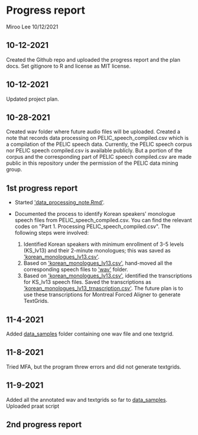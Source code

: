 Progress report
================
Miroo Lee
10/12/2021


## 10-12-2021

Created the Github repo and uploaded the progress report and the plan docs. Set gitignore to R and license as MIT license.

## 10-12-2021

Updated project plan.

## 10-28-2021

Created wav folder where future audio files will be uploaded. Created a note that records data processing on PELIC\_speech\_compiled.csv which is a compilation of the PELIC speech data. Currently, the PELIC speech corpus nor PELIC speech compiled.csv is available publicly. But a portion of the corpus and the corresponding part of PELIC speech compiled.csv are made public in this repository under the permission of the PELIC data mining group. 

## 1st progress report

- Started ['data_processing_note.Rmd'](data_processing_note.Rmd).  

- Documented the process to identify Korean speakers' monologue speech files from PELIC\_speech\_compiled.csv. You can find the relevant codes on "Part 1. Processing PELIC_speech_compiled.csv". The following steps were involved:    
  1. Identified Korean speakers with minimum enrollment of 3-5 levels (KS_lv13) and their 2-minute monologues; this was saved as ['korean_monologues_lv13.csv'](korean_monologues_lv13.csv).  
  2. Based on ['korean_monologues_lv13.csv'](korean_monologues_lv13.csv), hand-moved all the corresponding speech files to ['wav'](wav/) folder.   
  3. Based on ['korean_monologues_lv13.csv'](korean_monologues_lv13.csv), identified the transcriptions for KS_lv13 speech files. Saved the transcriptions as ['korean_monologues_lv13_trnascription.csv'](korean_monologues_lv13_transcriptions.csv). The future plan is to use these transcriptions for Montreal Forced Aligner to generate TextGrids. 

## 11-4-2021

Added [data_samples](data_samples) folder containing one wav file and one textgrid.

## 11-8-2021

Tried MFA, but the program threw errors and did not generate textgrids. 

## 11-9-2021

Added all the annotated wav and textgrids so far to [data_samples](data_samples).  
Uploaded praat script 

## 2nd progress report  


